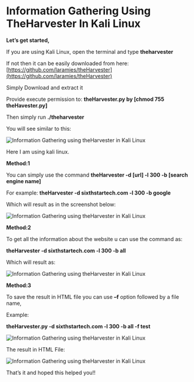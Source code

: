 # Information Gathering Using TheHarvester In Kali Linux

**Let’s get started,**

If you are using Kali Linux, open the terminal and type  **theharvester**

If not then it can be easily downloaded from here:  [https://github.com/laramies/theHarvester](https://github.com/laramies/theHarvester)

Simply Download and extract it

Provide execute permission to:  **theHarvester.py by [chmod 755 theHavester.py]**

Then simply run **./theharvester**

You will see similar to this:

![Information Gathering using theHarvester in Kali Linux](https://do5p5je931nb0.cloudfront.net/wp-content/uploads/2015/09/theharvester1.jpg)

Here I am using kali linux.

**Method:1**

You can simply use the command  **theHarvester -d [url] -l 300 -b [search engine name]**

For example:  **theHarvester -d sixthstartech.com -l 300 -b google**

Which will result as in the screenshot below:

![Information Gathering using theHarvester in Kali Linux](https://do5p5je931nb0.cloudfront.net/wp-content/uploads/2015/09/theharvester2.jpg)

**Method:2**

To get all the information about the website u can use the command as:

**theHarvester -d sixthstartech.com -l 300 -b all**

Which will result as:

![Information Gathering using theHarvester in Kali Linux](https://do5p5je931nb0.cloudfront.net/wp-content/uploads/2015/09/theharvester3.jpg)

**Method:3**

To save the result in HTML file you can use  **–f** option followed by a file name,

Example:

**theHarvester.py -d sixthstartech.com -l 300 -b all -f test**

![Information Gathering using theHarvester in Kali Linux](https://do5p5je931nb0.cloudfront.net/wp-content/uploads/2015/09/theharvester4.jpg)

The result in HTML File:

![Information Gathering using theHarvester in Kali Linux](https://do5p5je931nb0.cloudfront.net/wp-content/uploads/2015/09/theharvester5.jpg)

That’s it and hoped this helped you!!
